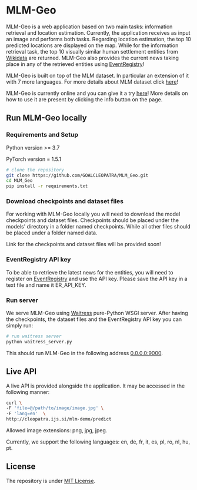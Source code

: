# MLM-Geo

MLM-Geo is a web application based on two main tasks: information retrieval and location estimation. Currently, the application receives as input an image and performs both tasks. Regarding location estimation, the top 10 predicted locations are displayed on the map. While for the information retrieval task, the top 10 visually similar human settlement entities from [Wikidata](https://www.wikidata.org/wiki/Wikidata:Main_Page) are returned. MLM-Geo also provides the current news taking place in any of the retrieved entities using [EventRegistry](https://eventregistry.org/)!

MLM-Geo is built on top of the MLM dataset. In particular an extension of it with 7 more languages. For more details about MLM dataset click [here](http://cleopatra.ijs.si/goal-mlm/)!

MLM-Geo is currently online and you can give it a try [here](http://cleopatra.ijs.si/mlm-demo/)! More details on how to use it are present by clicking the info button on the page.

## Run MLM-Geo locally
### Requirements and Setup
Python version >= 3.7

PyTorch version = 1.5.1

``` bash
# clone the repository
git clone https://github.com/GOALCLEOPATRA/MLM_Geo.git
cd MLM_Geo
pip install -r requirements.txt
```

### Download checkpoints and dataset files
For working with MLM-Geo locally you will need to download the model checkpoints and dataset files. Checkpoints should be placed under the models' directory in a folder named checkpoints. While all other files should be placed under a folder named data.

Link for the checkpoints and dataset files will be provided soon!

### EventRegistry API key
To be able to retrieve the latest news for the entities, you will need to register on [EventRegistry](https://eventregistry.org/register) and use the API key. Please save the API key in a text file and name it ER_API_KEY.

### Run server
We serve MLM-Geo using [Waitress](https://docs.pylonsproject.org/projects/waitress/en/latest/) pure-Python WSGI server. After having the checkpoints, the dataset files and the EventRegistry API key you can simply run:
``` bash
# run waitress server
python waitress_server.py
```
This should run MLM-Geo in the following address [0.0.0.0:9000](http://0.0.0.0:9000/).

## Live API
A live API is provided alongside the application. It may be accessed in the following manner:
```bash
curl \
-F 'file=@/path/to/image/image.jpg' \
-F 'lang=en'  \
http://cleopatra.ijs.si/mlm-demo/predict
```
Allowed image extensions: png, jpg, jpeg.

Currently, we support the following languages: en, de, fr, it, es, pl, ro, nl, hu, pt.

## License
The repository is under [MIT License](LICENSE).

